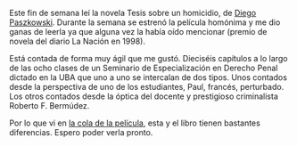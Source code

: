 <html><body><p>Este fin de semana leí la novela Tesis sobre un homicidio, de <a href="http://www.paszkowski.com.ar/" target="_blank">Diego Paszkowski</a>. Durante la semana se estrenó la película homónima y me dio ganas de leerla ya que alguna vez la había oído mencionar (premio de novela del diario La Nación en 1998).



Está contada de forma muy ágil que me gustó. Dieciséis capítulos a lo largo de las ocho clases de un Seminario de Especialización en Derecho Penal dictado en la UBA que uno a uno se intercalan de dos tipos. Unos contados desde la perspectiva de uno de los estudiantes, Paul, francés, perturbado. Los otros contados desde la óptica del docente y prestigioso criminalista Roberto F. Bermúdez.



Por lo que vi en <a href="http://www.youtube.com/watch?v=uenbs7se6Vk" target="_blank">la cola de la película</a>, esta y el libro tienen bastantes diferencias. Espero poder verla pronto.</p></body></html>
